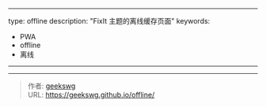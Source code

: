 # 

---
type: offline
description: "FixIt 主题的离线缓存页面"
keywords: 
  - PWA
  - offline
  - 离线
---

---

> 作者: [geekswg](https://geekswg.github.io)  
> URL: https://geekswg.github.io/offline/  

